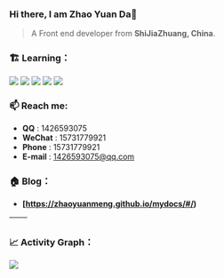

### Hi there, I am Zhao Yuan Da👋

> A Front end developer from **ShiJiaZhuang, China**.

### 🏗️ Learning：

<code><img src="https://img.shields.io/badge/typescript-%23007ACC.svg?style=for-the-badge&logo=typescript&logoColor=white"/></code>
<code><img src="https://img.shields.io/badge/react-%2320232a.svg?style=for-the-badge&logo=react&logoColor=%2361DAFB"/></code>
<code><img src="https://img.shields.io/badge/node.js-6DA55F?style=for-the-badge&logo=node.js&logoColor=white"/></code>
<code><img src="https://img.shields.io/badge/nestjs-%23E0234E.svg?style=for-the-badge&logo=nestjs&logoColor=white"/></code>
<code><img src="https://img.shields.io/badge/vuejs-%2335495e.svg?style=for-the-badge&logo=vuedotjs&logoColor=%234FC08D"/></code>

### 📫 Reach me:

- **QQ** : 1426593075
- **WeChat** : 15731779921
- **Phone** : 15731779921
- **E-mail** : 1426593075@qq.com

### 🏠 Blog：

- **[https://zhaoyuanmeng.github.io/mydocs/#/)**

| <img align="center" src="https://github-readme-stats.vercel.app/api?username=zhaoyuanmeng&show_icons=true&theme=react&hide_border=true&bg_color=1F222E&title_color=F85D7F&icon_color=F8D866" alt="" /> | <img align="center" src="https://github-readme-stats.vercel.app/api/top-langs/?username=zhaoyuanmeng&layout=compact&theme=react&hide_border=true&bg_color=1F222E&title_color=F85D7F&icon_color=F8D866" alt="" /> |
| ----------------------------------------------------------------------------------------------------------------------------------------------- | --------------------------------------------------------------------------------------------------------------------------------------------------------- |

### 📈 Activity Graph：

![](https://activity-graph.herokuapp.com/graph?username=zhaoyuanmeng&theme=react-dark)
